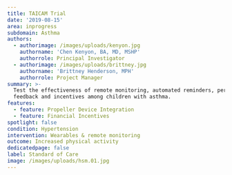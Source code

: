 ```yaml
---
title: TAICAM Trial
date: '2019-08-15'
area: inprogress
subdomain: Asthma
authors:
  - authorimage: /images/uploads/kenyon.jpg
    authorname: 'Chen Kenyon, BA, MD, MSHP'
    authorrole: Principal Investigator
  - authorimage: /images/uploads/brittney.jpg
    authorname: 'Brittney Henderson, MPH'
    authorrole: Project Manager
summary: >-
  Test the effectiveness of remote monitoring, automated reminders, performance
  feedback and incentives among children with asthma. 
features:
  - feature: Propeller Device Integration
  - feature: Financial Incentives
spotlight: false
condition: Hypertension
intervention: Wearables & remote monitoring
outcome: Increased physical activity
dedicatedpage: false
label: Standard of Care 
image: /images/uploads/hsm.01.jpg
---
```



